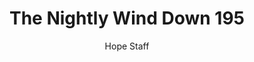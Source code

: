 ---
image: /assets/img/nwd/195_nwd_1corinthians_13_7_esv.png
title: The Nightly Wind Down 195
categories:
  - The Nightly Wind Down
author: Hope Staff
notes: The Nightly Wind Down 195
embed: >-
  EMBED_GOES_HERE
transcript: >-
  SOME LINES OF TEXT START HERE
---